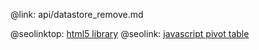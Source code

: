 @link: api/datastore_remove.md

@seolinktop: [html5 library](https://webix.com)
@seolink: [javascript pivot table](https://webix.com/pivot/)